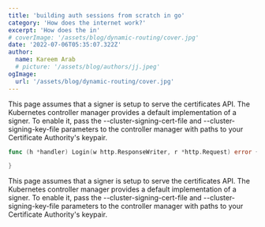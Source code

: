 ```yaml
---
title: 'building auth sessions from scratch in go'
category: 'How does the internet work?'
excerpt: 'How does the in'
# coverImage: '/assets/blog/dynamic-routing/cover.jpg'
date: '2022-07-06T05:35:07.322Z'
author:
  name: Kareem Arab
  # picture: '/assets/blog/authors/jj.jpeg'
ogImage:
  url: '/assets/blog/dynamic-routing/cover.jpg'
---
```


This page assumes that a signer is setup to serve the certificates API. The Kubernetes controller manager provides a default implementation of a signer. To enable it, pass the --cluster-signing-cert-file and --cluster-signing-key-file parameters to the controller manager with paths to your Certificate Authority's keypair.

```go {1-3,4} /carrot/
func (h *handler) Login(w http.ResponseWriter, r *http.Request) error {

}
```

This page assumes that a signer is setup to serve the certificates API. The Kubernetes controller manager provides a default implementation of a signer. To enable it, pass the --cluster-signing-cert-file and --cluster-signing-key-file parameters to the controller manager with paths to your Certificate Authority's keypair.